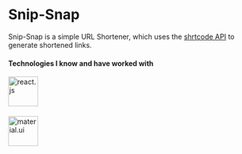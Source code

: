 # Snip-Snap

Snip-Snap is a simple URL Shortener, which uses the [shrtcode API](https://shrtco.de/docs/) to generate shortened links. 

#### Technologies I know and have worked with

<p align="left">
    <a href="https://reactjs.org/" target="_blank">
        <img src="https://uxwing.com/wp-content/themes/uxwing/download/10-brands-and-social-media/react-js.svg" alt="react.js" width="60" height="60"/>
		<h4>
		</h4>
		<a href="https://mui.com/" target="_blank">
        <img src="https://cdn.worldvectorlogo.com/logos/material-ui.svg" alt="material.ui" width="60" height="60"/></a>
	</p>
